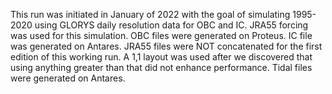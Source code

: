 This run was initiated in January of 2022 with the goal of simulating 1995-2020 using GLORYS daily resolution data for OBC and IC. JRA55 forcing was used for this simulation. OBC files were generated on Proteus. IC file was generated on Antares. JRA55 files were NOT concatenated for the first edition of this working run. A 1,1 layout was used after we discovered that using anything greater than that did not enhance performance. Tidal files were generated on Antares.
